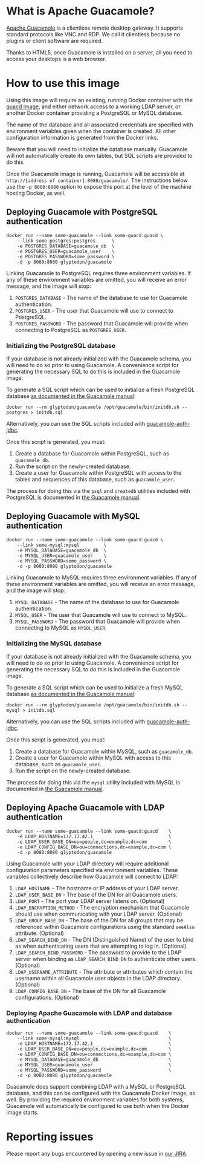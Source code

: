 What is Apache Guacamole?
=========================

[Apache Guacamole](http://guacamole.incubator.apache.org/) is a clientless
remote desktop gateway. It supports standard protocols like VNC and RDP. We
call it clientless because no plugins or client software are required.

Thanks to HTML5, once Guacamole is installed on a server, all you need to
access your desktops is a web browser.

How to use this image
=====================

Using this image will require an existing, running Docker container with the
[guacd image](https://registry.hub.docker.com/u/glyptodon/guacd/), and either
network access to a working LDAP server, or another Docker container providing
a PostgreSQL or MySQL database.

The name of the database and all associated credentials are specified with
environment variables given when the container is created. All other
configuration information is generated from the Docker links.

Beware that you will need to initialize the database manually. Guacamole will
not automatically create its own tables, but SQL scripts are provided to do
this.

Once the Guacamole image is running, Guacamole will be accessible at
`http://[address of container]:8080/guacamole/`. The instructions below use the
`-p 8080:8080` option to expose this port at the level of the machine hosting
Docker, as well.

Deploying Guacamole with PostgreSQL authentication
--------------------------------------------------

    docker run --name some-guacamole --link some-guacd:guacd \
        --link some-postgres:postgres      \
        -e POSTGRES_DATABASE=guacamole_db  \
        -e POSTGRES_USER=guacamole_user    \
        -e POSTGRES_PASSWORD=some_password \
        -d -p 8080:8080 glyptodon/guacamole

Linking Guacamole to PostgreSQL requires three environment variables. If any of
these environment variables are omitted, you will receive an error message, and
the image will stop:

1. `POSTGRES_DATABASE` - The name of the database to use for Guacamole authentication.
2. `POSTGRES_USER` - The user that Guacamole will use to connect to PostgreSQL.
3. `POSTGRES_PASSWORD` - The password that Guacamole will provide when connecting to PostgreSQL as `POSTGRES_USER`.

### Initializing the PostgreSQL database

If your database is not already initialized with the Guacamole schema, you will
need to do so prior to using Guacamole. A convenience script for generating the
necessary SQL to do this is included in the Guacamole image.

To generate a SQL script which can be used to initialize a fresh PostgreSQL
database
[as documented in the Guacamole manual](http://guacamole.incubator.apache.org/doc/gug/jdbc-auth.html#jdbc-auth-postgresql):

    docker run --rm glyptodon/guacamole /opt/guacamole/bin/initdb.sh --postgres > initdb.sql

Alternatively, you can use the SQL scripts included with
[guacamole-auth-jdbc](http://sourceforge.net/projects/guacamole/files/current/extensions/guacamole-auth-jdbc-0.9.6.tar.gz/download).

Once this script is generated, you must:

1. Create a database for Guacamole within PostgreSQL, such as `guacamole_db`.
2. Run the script on the newly-created database.
3. Create a user for Guacamole within PostgreSQL with access to the tables and
   sequences of this database, such as `guacamole_user`.

The process for doing this via the `psql` and `createdb` utilities included
with PostgreSQL is documented in
[the Guacamole manual](http://guacamole.incubator.apache.org/doc/gug/jdbc-auth.html#jdbc-auth-postgresql).

Deploying Guacamole with MySQL authentication
--------------------------------------------------

    docker run --name some-guacamole --link some-guacd:guacd \
        --link some-mysql:mysql         \
        -e MYSQL_DATABASE=guacamole_db  \
        -e MYSQL_USER=guacamole_user    \
        -e MYSQL_PASSWORD=some_password \
        -d -p 8080:8080 glyptodon/guacamole

Linking Guacamole to MySQL requires three environment variables. If any of
these environment variables are omitted, you will receive an error message, and
the image will stop:

1. `MYSQL_DATABASE` - The name of the database to use for Guacamole authentication.
2. `MYSQL_USER` - The user that Guacamole will use to connect to MySQL.
3. `MYSQL_PASSWORD` - The password that Guacamole will provide when connecting to MySQL as `MYSQL_USER`.

### Initializing the MySQL database

If your database is not already initialized with the Guacamole schema, you will
need to do so prior to using Guacamole. A convenience script for generating the
necessary SQL to do this is included in the Guacamole image.

To generate a SQL script which can be used to initialize a fresh MySQL database
[as documented in the Guacamole manual](http://guacamole.incubator.apache.org/doc/gug/jdbc-auth.html#jdbc-auth-mysql):

    docker run --rm glyptodon/guacamole /opt/guacamole/bin/initdb.sh --mysql > initdb.sql

Alternatively, you can use the SQL scripts included with
[guacamole-auth-jdbc](http://sourceforge.net/projects/guacamole/files/current/extensions/guacamole-auth-jdbc-0.9.6.tar.gz/download).

Once this script is generated, you must:

1. Create a database for Guacamole within MySQL, such as `guacamole_db`.
2. Create a user for Guacamole within MySQL with access to this database, such
   as `guacamole_user`.
3. Run the script on the newly-created database.

The process for doing this via the `mysql` utility included with MySQL is
documented in
[the Guacamole manual](http://guacamole.incubator.apache.org/doc/gug/jdbc-auth.html#jdbc-auth-mysql).


Deploying Apache Guacamole with LDAP authentication
---------------------------------------------------

    docker run --name some-guacamole --link some-guacd:guacd    \
        -e LDAP_HOSTNAME=172.17.42.1                            \
        -e LDAP_USER_BASE_DN=ou=people,dc=example,dc=com        \
        -e LDAP_CONFIG_BASE_DN=ou=connections,dc=example,dc=com \
        -d -p 8080:8080 glyptodon/guacamole

Using Guacamole with your LDAP directory will require additional configuration parameters
specified via environment variables. These variables collectively describe how Guacamole
will connect to LDAP:

1. `LDAP_HOSTNAME` - The hostname or IP address of your LDAP server.
2. `LDAP_USER_BASE_DN` - The base of the DN for all Guacamole users.
3. `LDAP_PORT` - The port your LDAP server listens on.  (Optional)
4. `LDAP_ENCRYPTION_METHOD` - The encryption mechanism that Guacamole should use when
communicating with your LDAP server. (Optional)
5. `LDAP_GROUP_BASE_DN` - The base of the DN for all groups that may be
referenced within Guacamole configurations using the standard `seeAlso` attribute. (Optional)
6. `LDAP_SEARCH_BIND_DN` - The DN (Distinguished Name) of the user to bind as when
authenticating users that are attempting to log in. (Optional)
7. `LDAP_SEARCH_BIND_PASSWORD` - The password to provide to the LDAP server when
binding as `LDAP_SEARCH_BIND_DN` to authenticate other users. (Optional)
8. `LDAP_USERNAME_ATTRIBUTE` - The attribute or attributes which contain the
username within all Guacamole user objects in the LDAP directory. (Optional)
9. `LDAP_CONFIG_BASE_DN` - The base of the DN for all Guacamole configurations. (Optional)

### Deploying Apache Guacamole with LDAP and database authentication

    docker run --name some-guacamole --link some-guacd:guacd    \
        --link some-mysql:mysql                                 \
        -e LDAP_HOSTNAME=172.17.42.1                            \
        -e LDAP_USER_BASE_DN=ou=people,dc=example,dc=com        \
        -e LDAP_CONFIG_BASE_DN=ou=connections,dc=example,dc=com \
        -e MYSQL_DATABASE=guacamole_db                          \
        -e MYSQL_USER=guacamole_user                            \
        -e MYSQL_PASSWORD=some_password                         \
        -d -p 8080:8080 glyptodon/guacamole

Guacamole does support combining LDAP with a MySQL or PostgreSQL database, and this
can be configured with the Guacamole Docker image, as well. By providing the
required environment variables for both systems, Guacamole will automatically be
configured to use both when the Docker image starts.

Reporting issues
================

Please report any bugs encountered by opening a new issue in
[our JIRA](https://issues.apache.org/jira/browse/GUACAMOLE/).

